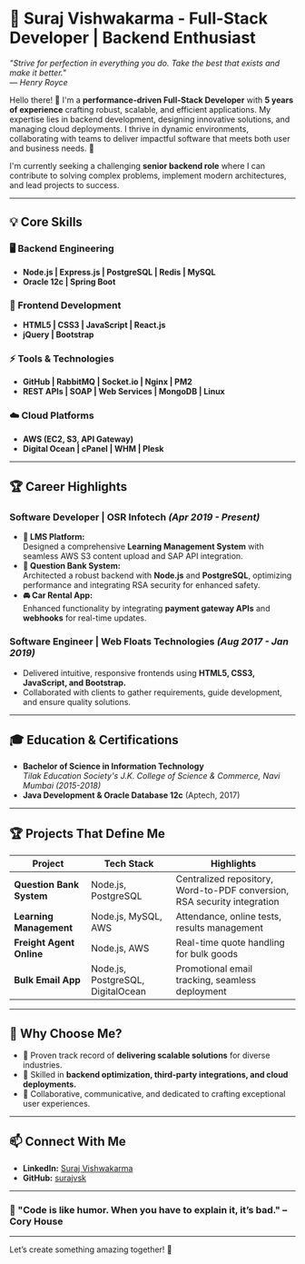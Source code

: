 # 🌟 Suraj Vishwakarma - Full-Stack Developer | Backend Enthusiast  

*"Strive for perfection in everything you do. Take the best that exists and make it better."*  
— *Henry Royce*  

Hello there! 👋 I'm a **performance-driven Full-Stack Developer** with **5 years of experience** crafting robust, scalable, and efficient applications. My expertise lies in backend development, designing innovative solutions, and managing cloud deployments. I thrive in dynamic environments, collaborating with teams to deliver impactful software that meets both user and business needs. 🚀  

I'm currently seeking a challenging **senior backend role** where I can contribute to solving complex problems, implement modern architectures, and lead projects to success.  

---

## 💡 Core Skills

### 🖥️ Backend Engineering  
- **Node.js | Express.js | PostgreSQL | Redis | MySQL**  
- **Oracle 12c | Spring Boot**  

### 🎨 Frontend Development  
- **HTML5 | CSS3 | JavaScript | React.js**  
- **jQuery | Bootstrap**  

### ⚡ Tools & Technologies  
- **GitHub | RabbitMQ | Socket.io | Nginx | PM2**  
- **REST APIs | SOAP | Web Services | MongoDB | Linux**  

### ☁️ Cloud Platforms  
- **AWS (EC2, S3, API Gateway)**  
- **Digital Ocean | cPanel | WHM | Plesk**

---

## 🏆 Career Highlights  

### **Software Developer | OSR Infotech** *(Apr 2019 - Present)*  
- **🌟 LMS Platform:**  
  Designed a comprehensive **Learning Management System** with seamless AWS S3 content upload and SAP API integration.  
- **🔑 Question Bank System:**  
  Architected a robust backend with **Node.js** and **PostgreSQL**, optimizing performance and integrating RSA security for enhanced safety.  
- **🚘 Car Rental App:**  
  Enhanced functionality by integrating **payment gateway APIs** and **webhooks** for real-time updates.  

### **Software Engineer | Web Floats Technologies** *(Aug 2017 - Jan 2019)*  
- Delivered intuitive, responsive frontends using **HTML5, CSS3, JavaScript, and Bootstrap.**  
- Collaborated with clients to gather requirements, guide development, and ensure quality solutions.  

---

## 🎓 Education & Certifications  
- **Bachelor of Science in Information Technology**  
  *Tilak Education Society's J.K. College of Science & Commerce, Navi Mumbai (2015-2018)*  
- **Java Development & Oracle Database 12c** (Aptech, 2017)  

---

## 🏆 **Projects That Define Me**  

| **Project**               | **Tech Stack**                | **Highlights**                                                                 |  
|---------------------------|------------------------------|-------------------------------------------------------------------------------|  
| **Question Bank System**  | Node.js, PostgreSQL          | Centralized repository, Word-to-PDF conversion, RSA security integration      |  
| **Learning Management**   | Node.js, MySQL, AWS          | Attendance, online tests, results management                                  |  
| **Freight Agent Online**  | Node.js, AWS                 | Real-time quote handling for bulk goods                                       |  
| **Bulk Email App**        | Node.js, PostgreSQL, DigitalOcean | Promotional email tracking, seamless deployment                               |  

---


## 🌈 Why Choose Me?  

- 🚀 Proven track record of **delivering scalable solutions** for diverse industries.  
- 🔧 Skilled in **backend optimization, third-party integrations, and cloud deployments.**  
- 🤝 Collaborative, communicative, and dedicated to crafting exceptional user experiences.  

---

## 📫 Connect With Me  

- **LinkedIn:** [Suraj Vishwakarma](https://www.linkedin.com/in/suraj-vishwakarma-6b1744123/)  
- **GitHub:** [surajvsk](https://github.com/surajvsk)

---

### 🌈 "Code is like humor. When you have to explain it, it’s bad." – Cory House  

---

Let’s create something amazing together! 🎯  
